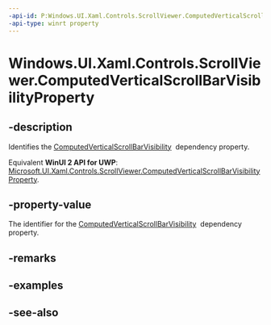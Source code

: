 ```yaml
---
-api-id: P:Windows.UI.Xaml.Controls.ScrollViewer.ComputedVerticalScrollBarVisibilityProperty
-api-type: winrt property
---
```


<!-- Property syntax
public Windows.UI.Xaml.DependencyProperty ComputedVerticalScrollBarVisibilityProperty { get; }
-->

# Windows.UI.Xaml.Controls.ScrollViewer.ComputedVerticalScrollBarVisibilityProperty

## -description
Identifies the [ComputedVerticalScrollBarVisibility](scrollviewer_computedverticalscrollbarvisibility.md)  dependency property.

Equivalent **WinUI 2 API for UWP**: [Microsoft.UI.Xaml.Controls.ScrollViewer.ComputedVerticalScrollBarVisibilityProperty](/windows/winui/api/microsoft.ui.xaml.controls.scrollviewer.computedverticalscrollbarvisibilityproperty).

## -property-value
The identifier for the [ComputedVerticalScrollBarVisibility](scrollviewer_computedverticalscrollbarvisibility.md)  dependency property.

## -remarks

## -examples

## -see-also
